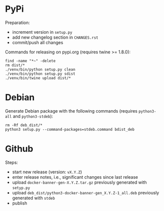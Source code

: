 # PyPi

Preparation:

* increment version in `setup.py`
* add new changelog section in `CHANGES.rst`
* commit/push all changes

Commands for releasing on pypi.org (requires twine >= 1.8.0):

```commandline
find -name "*~" -delete
rm dist/*
./venv/bin/python setup.py clean
./venv/bin/python setup.py sdist
./venv/bin/twine upload dist/*
```

# Debian

Generate Debian package with the following commands (requires `python3-all` and `python3-stdeb`):

```commandline
rm -Rf deb_dist/*
python3 setup.py --command-packages=stdeb.command bdist_deb
```

# Github

Steps:

* start new release (version: `vX.Y.Z`)
* enter release notes, i.e., significant changes since last release
* upload `docker-banner-gen-X.Y.Z.tar.gz` previously generated with `setyp.py`
* upload `deb_dist/python3-docker-banner-gen_X.Y.Z-1_all.deb` previously generated with `stdeb`
* publish


